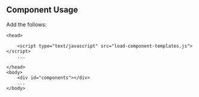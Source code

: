 ## Component Usage

Add the follows:

```
<head>

    <script type="text/javascript" src="load-component-templates.js"></script>
    ...

</head>
<body>
    <div id="components"></div>
    ...
</body>

```
